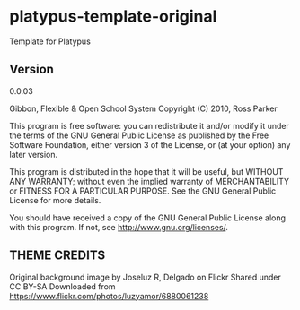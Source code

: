 # platypus-template-original
Template for Platypus


Version
-------
0.0.03

Gibbon, Flexible & Open School System
Copyright (C) 2010, Ross Parker

This program is free software: you can redistribute it and/or modify
it under the terms of the GNU General Public License as published by
the Free Software Foundation, either version 3 of the License, or
(at your option) any later version.

This program is distributed in the hope that it will be useful,
but WITHOUT ANY WARRANTY; without even the implied warranty of
MERCHANTABILITY or FITNESS FOR A PARTICULAR PURPOSE.  See the
GNU General Public License for more details.

You should have received a copy of the GNU General Public License
along with this program.  If not, see <http://www.gnu.org/licenses/>.


THEME CREDITS
-------------
Original background image by Joseluz R, Delgado on Flickr
	Shared under CC BY-SA
	Downloaded from https://www.flickr.com/photos/luzyamor/6880061238
